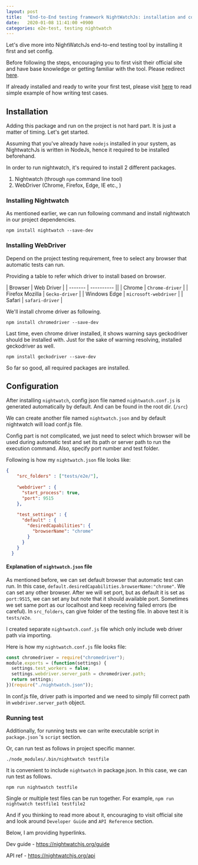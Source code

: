 ```yaml
---
layout: post
title:  "End-to-End testing framework NightWatchJs: installation and config step by step"
date:   2020-01-08 11:41:00 +0900
categories: e2e-test, testing nightwatch
---
```


Let's dive more into NightWatchJs end-to-end testing tool by installing it first and set config. 

Before following the steps, encouraging you to first visit their official site and have base knowledge or getting familiar with the tool. Please redirect [here](https://nightwatchjs.org/).

If already installed and ready to write your first test, please visit [here](2020-01-07-e2e-testing-nightwatch.md) to read simple example of how writing test cases.

## Installation

Adding this package and run on the project is not hard part. It is just a matter of timing. Let's get started.

Assuming that you've already have `nodejs` installed in your system, as NightwatchJs is written in NodeJs, hence it required to be installed beforehand.

In order to run nightwatch, it's required to install 2 different packages.
 1.  Nightwatch (through `npm` command line tool)
 2.  WebDriver (Chrome, Firefox, Edge, IE etc., )

### Installing Nightwatch

As mentioned earlier, we can run following command and install nightwatch in our project dependencies.

`npm install nightwatch --save-dev`

### Installing WebDriver

Depend on the project testing requirement, free to select any browser that automatic tests can run. 

Providing a table to refer which driver to install based on browser.

| Browser | Web Driver |
| ------- | ---------- ||
| Chrome          | `Chrome-driver`       |
| Firefox Mozilla | `Gecko-driver`        |
| Windows Edge    | `microsoft-webdriver` |
| Safari          | `safari-driver`       |

We'll install chrome driver as following.

`npm install chromedriver --save-dev`

Last time, even chrome driver installed, it shows warning says geckodriver should be installed with. Just for the sake of warning resolving, installed geckodriver as well.

`npm install geckodriver --save-dev`

So far so good, all required packages are installed.
## Configuration

After installing `nightwatch`, config json file named `nightwatch.conf.js` is generated automatically by default. And can be found in the root dir. (`/src`)

We can create another file named `nightwatch.json` and by default nightwatch will load conf.js file. 

Config part is not complicated, we just need to select which browser will be used during automatic test and set its path or server path to run the execution command. Also, specify port number and test folder.

Following is how my `nightwatch.json` file looks like:
```json
{
    "src_folders" : ["tests/e2e/"],
  
    "webdriver" : {
      "start_process": true,
      "port": 9515
    },
  
    "test_settings" : {
      "default" : {
        "desiredCapabilities": {
          "browserName": "chrome"
        }
      }
    }
  }
```

#### Explanation of `nightwatch.json` file

As mentioned before, we can set default browser that automatic test can run. In this case, `default.desiredCapabilities.browserName:"chrome"`. We can set any other browser. After we will set port, but as default it is set as `port:9515`, we can set any but note that it should available port. Sometimes we set same port as our localhost and keep receiving failed errors (be careful).  In `src_folders`, can give folder of the testing file. In above test it is `tests/e2e`.

 I created separate `nightwatch.conf.js` file which only include web driver path via importing.

  Here is how my `nightwatch.conf.js` file looks file:
```js
const chromedriver = require("chromedriver");
module.exports = (function(settings) {
  settings.test_workers = false;
  settings.webdriver.server_path = chromedriver.path;
  return settings;
})(require("./nightwatch.json"));
```


  In conf.js file, driver path is imported and we need to simply fill correct path in `webdriver.server_path` object.

### Running test
Additionally, for running tests we can write executable script in `package.json` 's `script` section. 

Or, can run test as follows in project specific manner. 

`./node_modules/.bin/nightwatch testfile `

It is convenient to include `nightwatch` in package.json.
In this case, we can run test as follows.

`npm run nightwatch testfile`

Single or multiple test files can be run together. For example, 
`npm run nightwatch testfile1 testfile2`

And if you thinking to read more about it, encouraging to visit official site and look around `Developer Guide` and `API Reference` section.

Below, I am providing hyperlinks.

Dev guide - <https://nightwatchjs.org/guide>

API ref - <https://nightwatchjs.org/api>